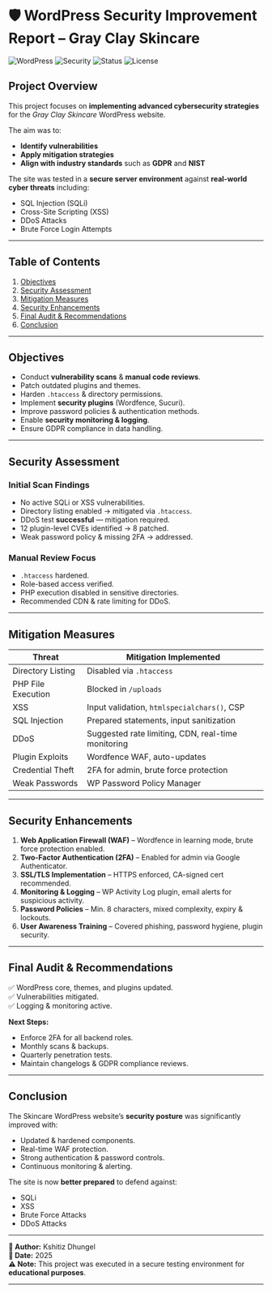 
# 🛡 WordPress Security Improvement Report – Gray Clay Skincare

![WordPress](https://img.shields.io/badge/Platform-WordPress-blue)
![Security](https://img.shields.io/badge/Focus-Cybersecurity-red)
![Status](https://img.shields.io/badge/Status-Completed-success)
![License](https://img.shields.io/badge/License-Educational-lightgrey)

## Project Overview
This project focuses on **implementing advanced cybersecurity strategies** for the *Gray Clay Skincare* WordPress website.

The aim was to:
- **Identify vulnerabilities**  
- **Apply mitigation strategies**  
- **Align with industry standards** such as **GDPR** and **NIST**  

The site was tested in a **secure server environment** against **real-world cyber threats** including:
- SQL Injection (SQLi)
- Cross-Site Scripting (XSS)
- DDoS Attacks
- Brute Force Login Attempts

---

## Table of Contents
1. [Objectives](#-objectives)
2. [Security Assessment](#-security-assessment)
3. [Mitigation Measures](#-mitigation-measures)
4. [Security Enhancements](#-security-enhancements)
5. [Final Audit & Recommendations](#-final-audit--recommendations)
6. [Conclusion](#-conclusion)

---

## Objectives
- Conduct **vulnerability scans** & **manual code reviews**.
- Patch outdated plugins and themes.
- Harden `.htaccess` & directory permissions.
- Implement **security plugins** (Wordfence, Sucuri).
- Improve password policies & authentication methods.
- Enable **security monitoring & logging**.
- Ensure GDPR compliance in data handling.

---

## Security Assessment
### Initial Scan Findings
- No active SQLi or XSS vulnerabilities.
- Directory listing enabled → mitigated via `.htaccess`.
- DDoS test **successful** — mitigation required.
- 12 plugin-level CVEs identified → 8 patched.
- Weak password policy & missing 2FA → addressed.

### Manual Review Focus
- `.htaccess` hardened.
- Role-based access verified.
- PHP execution disabled in sensitive directories.
- Recommended CDN & rate limiting for DDoS.

---

## Mitigation Measures

| Threat                | Mitigation Implemented |
|-----------------------|------------------------|
| Directory Listing     | Disabled via `.htaccess` |
| PHP File Execution    | Blocked in `/uploads`   |
| XSS                   | Input validation, `htmlspecialchars()`, CSP |
| SQL Injection         | Prepared statements, input sanitization |
| DDoS                  | Suggested rate limiting, CDN, real-time monitoring |
| Plugin Exploits       | Wordfence WAF, auto-updates |
| Credential Theft      | 2FA for admin, brute force protection |
| Weak Passwords        | WP Password Policy Manager |

---

## Security Enhancements
1. **Web Application Firewall (WAF)** – Wordfence in learning mode, brute force protection enabled.
2. **Two-Factor Authentication (2FA)** – Enabled for admin via Google Authenticator.
3. **SSL/TLS Implementation** – HTTPS enforced, CA-signed cert recommended.
4. **Monitoring & Logging** – WP Activity Log plugin, email alerts for suspicious activity.
5. **Password Policies** – Min. 8 characters, mixed complexity, expiry & lockouts.
6. **User Awareness Training** – Covered phishing, password hygiene, plugin security.

---

## Final Audit & Recommendations
✅ WordPress core, themes, and plugins updated.  
✅ Vulnerabilities mitigated.  
✅ Logging & monitoring active.  

**Next Steps:**
- Enforce 2FA for all backend roles.
- Monthly scans & backups.
- Quarterly penetration tests.
- Maintain changelogs & GDPR compliance reviews.

---

## Conclusion
The Skincare WordPress website’s **security posture** was significantly improved with:
- Updated & hardened components.
- Real-time WAF protection.
- Strong authentication & password controls.
- Continuous monitoring & alerting.

The site is now **better prepared** to defend against:
- SQLi
- XSS
- Brute Force Attacks
- DDoS Attacks

---

**👤 Author:** Kshitiz Dhungel  
**📅 Date:** 2025  
**⚠️ Note:** This project was executed in a secure testing environment for **educational purposes**.

---
